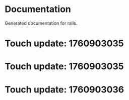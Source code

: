 # Documentation

Generated documentation for rails.

# Touch update: 1760903035

# Touch update: 1760903035

# Touch update: 1760903036
